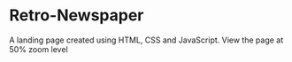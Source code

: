 # Retro-Newspaper
A landing page created using HTML, CSS and JavaScript.
View the page at 50% zoom level
